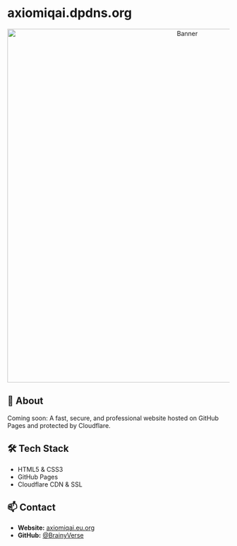 # axiomiqai.dpdns.org

<p align="center">
  <img src="banner.png" alt="Banner" width="800">
</p>

## 🚀 About
Coming soon: A fast, secure, and professional website hosted on GitHub Pages and protected by Cloudflare.

## 🛠 Tech Stack
- HTML5 & CSS3
- GitHub Pages
- Cloudflare CDN & SSL

## 📫 Contact
- **Website:** [axiomiqai.eu.org](https://axiomiqai.dpdns.org)
- **GitHub:** [@BrainyVerse](https://github.com/BrainyVerse)

